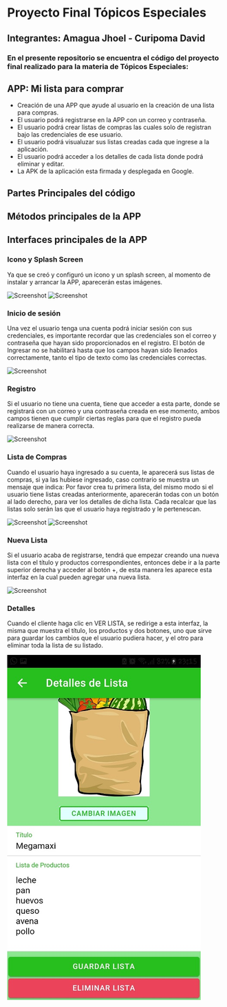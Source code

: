 # Proyecto Final Tópicos Especiales
##  Integrantes: Amagua Jhoel - Curipoma David
### En el presente repositorio se encuentra el código del proyecto final realizado para la materia de Tópicos Especiales:

## APP: Mi lista para comprar
- Creación de una APP que ayude al usuario en la creación de una lista para compras.
- El usuario podrá registrarse en la APP con un correo y contraseña.
- El usuario podrá crear listas de compras las cuales solo de registran bajo las credenciales de ese usuario.
- El usuario podrá visualuzar sus listas creadas cada que ingrese a la aplicación.
- El usuario podrá acceder a los detalles de cada lista donde podrá eliminar y editar.
- La APK de la aplicación esta firmada y desplegada en Google.

## Partes Principales del código

## Métodos principales de la APP

## Interfaces principales de la APP
### Icono y Splash Screen
Ya que se creó y configuró un icono y un splash screen, al momento de instalar y arrancar la APP, aparecerán estas imágenes.

![Screenshot](icono.JPG) ![Screenshot](splash.JPG)

### Inicio de sesión
Una vez el usuario tenga una cuenta podrá iniciar sesión con sus credenciales, es importante recordar que las credenciales son el correo
y contraseña que hayan sido proporcionados en el registro. El botón de Ingresar no se habilitará hasta que los campos hayan sido llenados
correctamente, tanto el tipo de texto como las credenciales correctas.

![Screenshot](login.JPG)

### Registro
Si el usuario no tiene una cuenta, tiene que acceder a esta parte, donde se registrará con un correo y una contraseña creada en ese momento,
ambos campos tienen que cumplir ciertas reglas para que el registro pueda realizarse de manera correcta.

![Screenshot](registro.JPG)

### Lista de Compras
Cuando el usuario haya ingresado a su cuenta, le aparecerá sus listas de compras, si ya las hubiese ingresado, caso contrario se muestra un 
mensaje que indica: Por favor crea tu primera lista, del mismo modo si el usuario tiene listas creadas anteriormente, aparecerán todas con un
botón al lado derecho, para ver los detalles de dicha lista. Cada recalcar que las listas solo serán las que el usuario haya registrado y le
pertenescan.

![Screenshot](lista.JPG)  ![Screenshot](sinlista.JPG)

### Nueva Lista
Si el usuario acaba de registrarse, tendrá que empezar creando una nueva lista con el título y productos correspondientes, entonces debe ir a 
la parte superior derecha y acceder al botón +, de esta manera les aparece esta interfaz en la cual pueden agregar una nueva lista.

![Screenshot](nuevo.JPG)

### Detalles
Cuando el cliente haga clic en VER LISTA, se redirige a esta interfaz, la misma que muestra el título, los productos y dos botones, uno que sirve
para guardar los cambios que el usuario pudiera hacer, y el otro para eliminar toda la lista de su listado.

![Screenshot](detalle.jfif)

